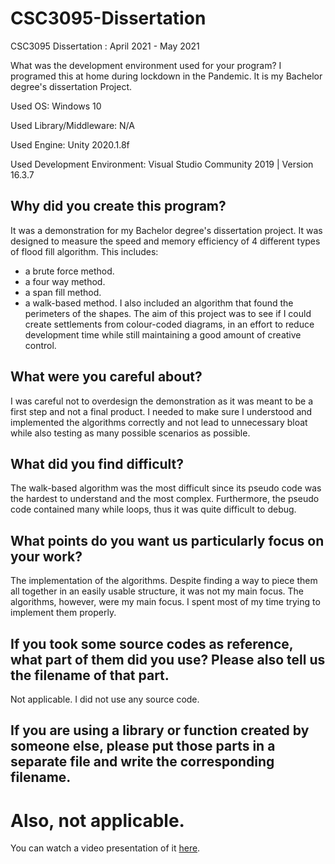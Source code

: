 # CSC3095-Dissertation

CSC3095 Dissertation : April 2021 - May 2021

What was the development environment used for your program?
I programed this at home during lockdown in the Pandemic. It is my Bachelor degree's dissertation Project.

Used OS: Windows 10

Used Library/Middleware: N/A

Used Engine: Unity 2020.1.8f

Used Development Environment: Visual Studio Community 2019 | Version 16.3.7

## Why did you create this program?
It was a demonstration for my Bachelor degree's dissertation project. It was designed to measure the speed and memory efficiency of 4 different types of flood fill algorithm.
This includes: 
- a brute force method.
- a four way method.
- a span fill method.
- a walk-based method.
I also included an algorithm that found the perimeters of the shapes. The aim of this project was to see if I could create settlements from colour-coded diagrams, in an effort to reduce development time while still maintaining a good amount of creative control.

## What were you careful about?
I was careful not to overdesign the demonstration as it was meant to be a first step and not a final product. I needed to make sure I understood and implemented the algorithms correctly and not lead to unnecessary bloat while also testing as many possible scenarios as possible. 

## What did you find difficult?
The walk-based algorithm was the most difficult since its pseudo code was the hardest to understand and the most complex. Furthermore, the pseudo code contained many while loops, thus it was quite difficult to debug.

## What points do you want us particularly focus on your work?
The implementation of the algorithms. Despite finding a way to piece them all together in an easily usable structure, it was not my main focus. The algorithms, however, were my main focus. I spent most of my time trying to implement them properly.

## If you took some source codes as reference, what part of them did you use? Please also tell us the filename of that part.
Not applicable. I did not use any source code.

## If you are using a library or function created by someone else, please put those parts in a separate file and write the corresponding filename.
Also, not applicable.
=======
You can watch a video presentation of it [here](youtube.com/watch?v=HVNwGBe0hbw&t=2s&ab_channel=JackHopkins).
